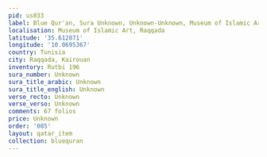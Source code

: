 ```yaml
---
pid: us033
label: Blue Qur'an, Sura Unknown, Unknown-Unknown, Museum of Islamic Art, Raqqada
localisation: Museum of Islamic Art, Raqqada
latitude: '35.612871'
longitude: '10.0695367'
country: Tunisia
city: Raqqada, Kairouan
inventory: Rutbi 196
sura_number: Unknown
sura_title_arabic: Unknown
sura_title_english: Unknown
verse_recto: Unknown
verse_verso: Unknown
comments: 67 folios
price: Unknown
order: '085'
layout: qatar_item
collection: bluequran
---
```

